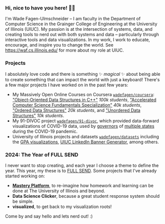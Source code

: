 ### Hi, nice to have you here! 🧡💙

I'm Wade Fagen-Ulmschneider – I am faculty in the Department of Computer Science in the Grainger College of Engineering at the University of Illinois (UIUC). My passion is at the intersection of systems, data, and creating tools to nerd out with both systems and data – particularly through interactive tools and data visualizations. In my work, I work to educate, encourage, and inspire you to change the world.  See https://waf.cs.illinois.edu/ for more about my role at UIUC.


### Projects

I absolutely love code and there is something ✨ _magical_ ✨ about being able to create something that can impact the world with just a keyboard!  There's a few major projects I have worked on in the past few years:

- My Massively Open Online Courses on Coursera [`wadefagen/coursera`](https://github.com/wadefagen/coursera): ["Object-Oriented Data Structures in C++"](https://www.coursera.org/learn/cs-fundamentals-1?specialization=cs-fundamentals) _100k students_, ["Accelerated Computer Science Fundamentals Specialization"](https://www.coursera.org/specializations/cs-fundamentals) _40k students_, ["Ordered Data Structures"](https://www.coursera.org/learn/cs-fundamentals-2?specialization=cs-fundamentals) _20k students_, and ["Unordered Data Structures"](https://www.coursera.org/learn/cs-fundamentals-3) _10k students_.
- My 91-DIVOC project [`wadefagen/91-divoc`](https://github.com/wadefagen/91-divoc), which provided data-forward visualizations of COVID-19 data, used by [governors](https://www.youtube.com/watch?v=Z3jBUTx5eQ4&t=2633s) of [multiple states](https://www.youtube.com/watch?v=1UoHDfHPvV4&t=888s) during the COVID-19 pandemic.
- University of Illinois projects and datasets [`wadefagen/datasets`](https://github.com/wadefagen/datasets) including the [GPA visualizations](https://waf.cs.illinois.edu/discovery/gpa/), [UIUC LinkedIn Banner Generator](https://d7.cs.illinois.edu/projects/linkedin-banner-image/), among others.


### 2024: The Year of FULL SEND

I never want to stop creating, and each year I choose a theme to define the year.  This year, my these is to [FULL SEND](https://www.linkedin.com/feed/update/urn:li:activity:7148783633808375808/).  Some projects that I've already started working on:

- [**Mastery Platform**](https://mastery.cs.illinois.edu/platform/), to re-imagine how homework and learning can be done at The University of Illinois and beyond.
- **Data Science Clicker**, because a great student response system should be simple.
- **visualized**, to get back to my visualization roots!


Come by and say hello and lets nerd out! :)